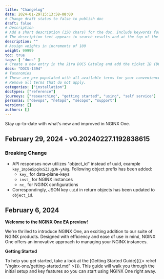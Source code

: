 ```yaml
---
title: "Changelog"
date: 2024-01-29T15:13:58-08:00
# Change draft status to false to publish doc
draft: false
# Description
# Add a short description (150 chars) for the doc. Include keywords for SEO. 
# The description text appears in search results and at the top of the doc.
description: ""
# Assign weights in increments of 100
weight: 99999
toc: true
tags: [ "docs" ]
# Create a new entry in the Jira DOCS Catalog and add the ticket ID (DOCS-<number>) below
docs: "DOCS-1394"
# Taxonomies
# These are pre-populated with all available terms for your convenience.
# Remove all terms that do not apply.
categories: ["installation"]
doctypes: ["reference"]
journeys: ["researching", "getting started", "using", "self service"]
personas: ["devops", "netops", "secops", "support"]
versions: []
authors: []
---
```


Stay up-to-date with what's new and improved in NGINX One.

## February 29, 2024 - v0.20240227.1192838615
### Breaking Change

- API responses now utilizes "object_id" instead of uuid, example `key_1mp6W5pqRxSZJugJN-yA8g`. Following object prefix has been added: 
  - `key_` for data-plane-keys
  - `inst_` for NGINX instances
  - `nc_` for NGINX configurations
- Correspondingly, JSON key `uuid` in return objects has been updated to `object_id`.

## February 6, 2024

**Welcome to the NGINX One EA preview!**

We're thrilled to introduce NGINX One, an exciting addition to our suite of NGINX products. Designed with efficiency and ease of use in mind, NGINX One offers an innovative approach to managing your NGINX instances.

**Getting Started**

To help you get started, take a look at the [Getting Started Guide]({{< relref "/nginx-one/getting-started.md" >}}). This guide will walk you through the initial setup and key features so you can start using NGINX One right away.
